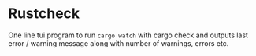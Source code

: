 # Rustcheck
One line tui program to run `cargo watch` with cargo check and outputs 
last error / warning message along with number of warnings, errors etc.
